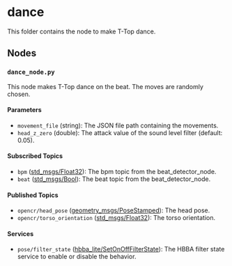 # dance
This folder contains the node to make T-Top dance.

## Nodes
### `dance_node.py`
This node makes T-Top dance on the beat. The moves are randomly chosen.

#### Parameters
 - `movement_file` (string): The JSON file path containing the movements.
 - `head_z_zero` (double): The attack value of the sound level filter (default: 0.05).

#### Subscribed Topics
 - `bpm` ([std_msgs/Float32](http://docs.ros.org/en/noetic/api/std_msgs/html/msg/Float32.html)): The bpm topic from the beat_detector_node.
 - `beat` ([std_msgs/Bool](http://docs.ros.org/en/noetic/api/std_msgs/html/msg/Bool.html)): The beat topic from the beat_detector_node.

#### Published Topics
 - `opencr/head_pose` ([geometry_msgs/PoseStamped](http://docs.ros.org/en/noetic/api/geometry_msgs/html/msg/PoseStamped.html)): The head pose.
 - `opencr/torso_orientation` ([std_msgs/Float32](http://docs.ros.org/en/noetic/api/std_msgs/html/msg/Float32.html)): The torso orientation.

#### Services
 - `pose/filter_state` ([hbba_lite/SetOnOffFilterState](../../hbba_lite/srv/SetOnOffFilterState.srv)): The HBBA filter state service to enable or disable the behavior.
